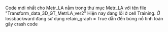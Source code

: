 Code mới nhất cho Metr_LA nằm trong thư mục Metr_LA với tên file "Transform_data_3D_GT_MetrLA_ver2"
Hiện nay đang lỗi ở cell Training. Ở lossbackward đang sử dụng retain_graph = True dẫn đến bùng nổ tính toán gây crash code
